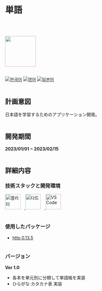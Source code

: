 # 単語
<br><br>

<img src="https://i.ibb.co/CPZbp2y/upscale-tango-removebg.png" width="100" height="100">
<br><br>


[![한국어](https://img.shields.io/badge/Language-Korean-blueviolet?style=for-the-badge)](README.md)&nbsp;[![영어](https://img.shields.io/badge/Language-English-blueviolet?style=for-the-badge)](README.en-US.md)&nbsp;[![일본어](https://img.shields.io/badge/Language-Japanese-blueviolet?style=for-the-badge)](README.ja-JP.md)
<br><br>


## 計画意図
日本語を学習するためのアプリケーション開発。
<br><br>

## 開発期間
**2023/01/01 ~ 2023/02/15**
<br><br>

## 詳細内容
### 技術スタックと開発環境
<a href="https://flutter.dev" target="_blank" rel="noreferrer">
<img src="https://www.vectorlogo.zone/logos/flutterio/flutterio-icon.svg"alt="플러터" title="플러터" width="50"/></a>&nbsp;&nbsp;&nbsp;<a href="https://dart.dev" target="_blank" rel="noreferrer">
<img src="https://www.vectorlogo.zone/logos/dartlang/dartlang-icon.svg"alt="다트" title="다트" width="50"/></a>&nbsp;&nbsp;&nbsp;<a href="https://dart.dev" target="_blank" rel="noreferrer">
<img src="https://cdn.jsdelivr.net/gh/devicons/devicon/icons/vscode/vscode-original.svg"alt="VS Code" title="Visual Studio Code" width="50"/></a>
<br><br>

### 使用したパッケージ
- [http 0.13.5](https://pub.dev/packages/http)
<br><br>

### バージョン
**Ver 1.0**
- 各本を単元別に分類して単語帳を実装
- ひらがな·カタカナ表 実装

<br><br>